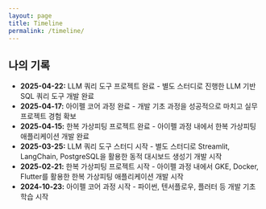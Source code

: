 ```yaml
---
layout: page
title: Timeline
permalink: /timeline/
---
```


## 나의 기록

*   **2025-04-22:** LLM 쿼리 도구 프로젝트 완료 - 별도 스터디로 진행한 LLM 기반 SQL 쿼리 도구 개발 완료
*   **2025-04-17:** 아이펠 코어 과정 완료 - 개발 기초 과정을 성공적으로 마치고 실무 프로젝트 경험 확보
*   **2025-04-15:** 한복 가상피팅 프로젝트 완료 - 아이펠 과정 내에서 한복 가상피팅 애플리케이션 개발 완료
*   **2025-03-25:** LLM 쿼리 도구 스터디 시작 - 별도 스터디로 Streamlit, LangChain, PostgreSQL을 활용한 동적 대시보드 생성기 개발 시작
*   **2025-02-21:** 한복 가상피팅 프로젝트 시작 - 아이펠 과정 내에서 GKE, Docker, Flutter를 활용한 한복 가상피팅 애플리케이션 개발 시작
*   **2024-10-23:** 아이펠 코어 과정 시작 - 파이썬, 텐서플로우, 플러터 등 개발 기초 학습 시작